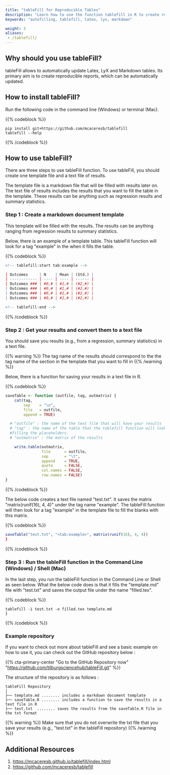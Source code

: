 ```yaml
---
title: "tableFill for Reproducible Tables"
description: "Learn how to use the function tablefill in R to create reproducible tables and autofill values."
keywords: "autofilling, tablefill, latex, lyx, markdown"

weight: 3
aliases:
 - /tablefill/
---
```


## Why should you use tableFill?

tableFill allows to automatically update Latex, LyX and Markdown tables. Its primary aim is to create reproducible reports, which can be automatically updated.

## How to install tableFill?
Run the following code in the command line (Windows) or terminal (Mac).

{{% codeblock %}}
```shell script
pip install git+https://github.com/mcaceresb/tablefill
tablefill --help
```
{{% /codeblock %}}

## How to use tableFill?
There are three steps to use tableFill function. To use tableFill, you should create one template file and a text file of results.

The template file is a markdown file that will be filled with results later on. The text file of results includes the results that you want to fill the table in the template. These results can be anything such as regression results and summary statistics.

### Step 1 : Create a markdown document template
This template will be filled with the results. The results can be anything ranging from regression results to summary statistics.

Below, there is an example of a template table. This tableFill function will look for a tag  "example" in the  when it fills the table.

{{% codeblock %}}
```R
<!-- tablefill:start tab:example -->

| Outcomes     | N    | Mean | (Std.) |
| ------------ | ---- | ---- | ------ |
| Outcomes ### | #0,# | #1,# | (#2,#) |
| Outcomes ### | #0,# | #1,# | (#2,#) |
| Outcomes ### | #0,# | #1,# | (#2,#) |
| Outcomes ### | #0,# | #1,# | (#2,#) |

<!-- tablefill:end -->
```
{{% /codeblock %}}



### Step 2 : Get your results and convert them to a text file
You should save you results (e.g., from a regression, summary statistics) in a text file.

{{% warning %}}
The tag name of the results should correspond to the the tag name of the section in the template that you want to fill in
{{% /warning %}}



Below, there is a function for saving your results in a text file in R.


{{% codeblock %}}
```R
saveTable <- function (outfile, tag, outmatrix) {
    cat(tag,
        sep    = "\n",
        file   = outfile,
        append = TRUE)

  # "outfile" : the name of the text file that will have your results
  # "tag" : the name of the table that the tablefill function will look for when
  #filling the placeholders.
  # "outmatrix" : the matrix of the results

    write.table(outmatrix,
                file      = outfile,
                sep       = "\t",
                append    = TRUE,
                quote     = FALSE,
                col.names = FALSE,
                row.names = FALSE)
}
```
{{% /codeblock %}}

The below code creates a text file named "test.txt". It saves the matrix "matrix(runif(16), 4, 4)" under the tag name "example". The tableFill function will then look for a tag "example" in the template file to fill the blanks with this matrix.

{{% codeblock %}}
```R
saveTable("test.txt", "<tab:example>", matrix(runif(16), 4, 4))
}
```
{{% /codeblock %}}

### Step 3 : Run the tableFill function in the Command Line (Windows) / Shell (Mac)
In the last step, you run the tableFill function in the Command Line or Shell as seen below. What the below code does is that it fills the "template.md" file with "test.txt" and saves the output file under the name "filled.tex".

{{% codeblock %}}
```Shell
tablefill -i test.txt -o filled.tex template.md
}
```
{{% /codeblock %}}



### Example repository

If you want to check out more about tableFill and see a basic example on how to use it, you can check out the GitHub repository below :

{{% cta-primary-center "Go to the GitHub Repository now" "https://github.com/tilburgsciencehub/tableFill.git" %}}

The structure of the repository is as follows :
```text
tableFill Repository
│
├── template.md ........ includes a markdown document template
├── saveTable.R ........ includes a function to save the results in a text file in R
├── test.txt  ........ saves the results from the saveTable.R file in the txt format
```
{{% warning %}}
Make sure that you do not overwrite the txt file that you save your results (e.g., "test.txt" in the tableFill repository)
{{% /warning %}}


## Additional Resources  
1. https://mcaceresb.github.io/tablefill/index.html
2. https://github.com/mcaceresb/tablefill

